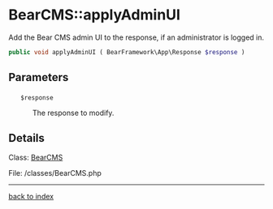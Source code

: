 # BearCMS::applyAdminUI

Add the Bear CMS admin UI to the response, if an administrator is logged in.

```php
public void applyAdminUI ( BearFramework\App\Response $response )
```

## Parameters

&nbsp;&nbsp;&nbsp;&nbsp;&nbsp;&nbsp;`$response`

&nbsp;&nbsp;&nbsp;&nbsp;&nbsp;&nbsp;&nbsp;&nbsp;&nbsp;&nbsp;&nbsp;&nbsp;The response to modify.

## Details

Class: [BearCMS](bearcms.class.md)

File: /classes/BearCMS.php

---

[back to index](index.md)

